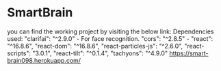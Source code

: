 # SmartBrain

you can find the working project by visiting the below link:
Dependencies used:
    "clarifai": "^2.9.0" - For face recognition.
    "cors": "^2.8.5" - 
    "react": "^16.8.6",
    "react-dom": "^16.8.6",
    "react-particles-js": "^2.6.0",
    "react-scripts": "3.0.1",
    "react-tilt": "^0.1.4",
    "tachyons": "^4.9.0"
https://smart-brain098.herokuapp.com/
